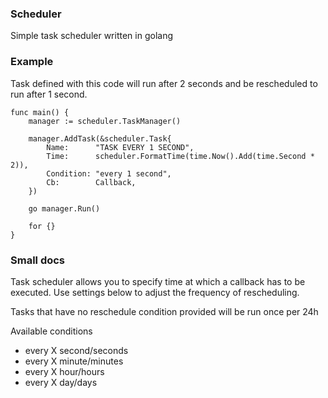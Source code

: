 ### Scheduler
Simple task scheduler written in golang

### Example
Task defined with this code will run after 2 seconds and be rescheduled to run
after 1 second.
```
func main() {
	manager := scheduler.TaskManager()

	manager.AddTask(&scheduler.Task{
		Name:      "TASK EVERY 1 SECOND",
		Time:      scheduler.FormatTime(time.Now().Add(time.Second * 2)),
		Condition: "every 1 second",
		Cb:        Callback,
	})

	go manager.Run()

    for {}
}
```

### Small docs
Task scheduler allows you to specify time at which a callback has to be
executed. Use settings below to adjust the frequency of rescheduling.

Tasks that have no reschedule condition provided will be run once per 24h

Available conditions
- every X second/seconds
- every X minute/minutes
- every X hour/hours
- every X day/days

